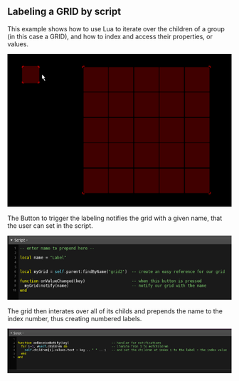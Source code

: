 ## Labeling a GRID by script

This example shows how to use Lua to iterate over the children of a group (in this case a GRID), and how to index and access their properties, or values.

![gridlabel](preview_1.gif) 


The Button to trigger the labeling notifies the grid with a given name, that the user can set in the script.

![button](script_button.png)


The grid then interates over all of its childs and prepends the name to the index number, thus creating numbered labels.

![gridscript](script_grid.png)

